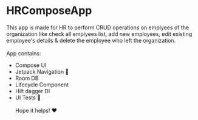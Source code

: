# HRComposeApp
This app is made for HR to perform CRUD operations on emplyees of the organization like check all emplyees list, add new employees, edit existing employee's details & delete the employee who left the organization. <br /><br /> App contains:<br />
* Compose UI<br />
* Jetpack Navigation :rocket:<br />
* Room DB<br />
* Lifecycle Component<br />
* Hilt dagger DI <br />
* UI Tests :lady_beetle: <br /><br />Hope it helps! :heart:
 
